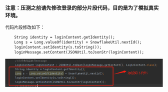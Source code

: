 ### 注意：压测之前请先修改登录的部分片段代码，目的是为了模拟真实环境。
代码片段修改如下：
```
    String identity = loginContent.getIdentity();
    Long s = Long.valueOf(identity) + SnowflakeUtil.nextId();
    loginContent.setIdentity(s.toString());
    loginMessage.setContent(JSONUtil.toJsonStr(loginContent));
```

![img.png](img.png)
